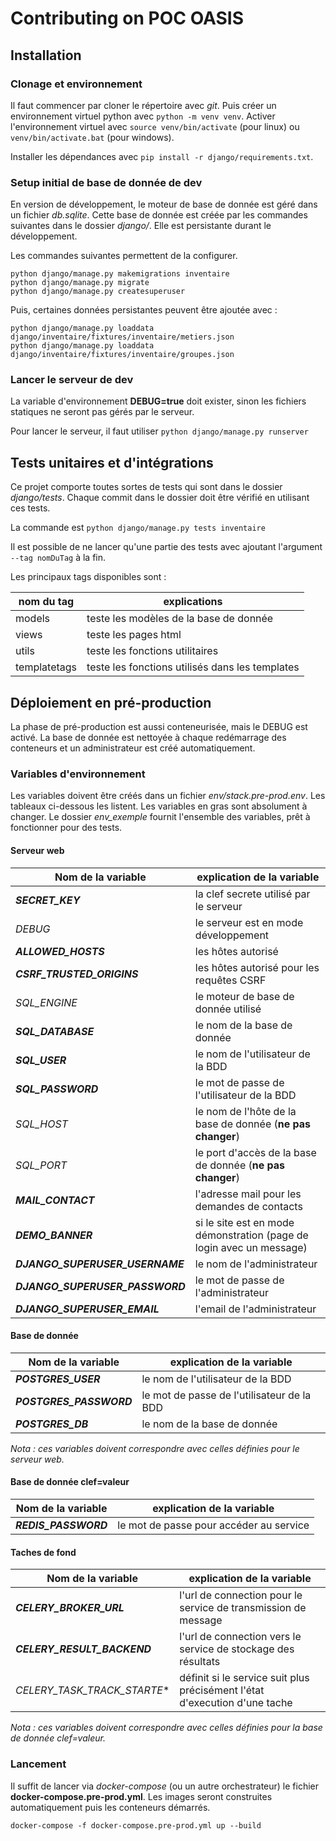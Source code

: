 # Contributing on POC OASIS

## Installation

### Clonage et environnement

Il faut commencer par cloner le répertoire avec *git*. 
Puis créer un environnement virtuel python avec `python -m venv venv`.
Activer l'environnement virtuel avec `source venv/bin/activate` (pour linux) ou
`venv/bin/activate.bat` (pour windows).

Installer les dépendances avec `pip install -r django/requirements.txt`.

### Setup initial de base de donnée de dev

En version de développement, le moteur de base de donnée est géré dans un fichier *db.sqlite*.
Cette base de donnée est créée par les commandes suivantes dans le dossier *django/*. 
Elle est persistante durant le développement.

Les commandes suivantes permettent de la configurer.

```shell
python django/manage.py makemigrations inventaire
python django/manage.py migrate
python django/manage.py createsuperuser
```

Puis, certaines données persistantes peuvent être ajoutée avec :

```shell
python django/manage.py loaddata django/inventaire/fixtures/inventaire/metiers.json
python django/manage.py loaddata django/inventaire/fixtures/inventaire/groupes.json
```

### Lancer le serveur de dev

La variable d'environnement **DEBUG=true** doit exister, sinon les fichiers statiques
ne seront pas gérés par le serveur. 

Pour lancer le serveur, il faut utiliser `python django/manage.py runserver`

## Tests unitaires et d'intégrations

Ce projet comporte toutes sortes de tests qui sont dans le dossier *django/tests*. 
Chaque commit dans le dossier doit être vérifié en utilisant ces tests.

La commande est `python django/manage.py tests inventaire`

Il est possible de ne lancer qu'une partie des tests avec ajoutant l'argument 
`--tag nomDuTag` à la fin.

Les principaux tags disponibles sont :

| nom du tag   | explications                                    |
|--------------|-------------------------------------------------|
| models       | teste les modèles de la base de donnée          |
| views        | teste les pages html                            |
| utils        | teste les fonctions utilitaires                 |
| templatetags | teste les fonctions utilisés dans les templates |


## Déploiement en pré-production

La phase de pré-production est aussi conteneurisée, mais le DEBUG est activé. 
La base de donnée est nettoyée à chaque redémarrage des conteneurs et un administrateur 
est créé automatiquement.

### Variables d'environnement

Les variables doivent être créés dans un fichier *env/stack.pre-prod.env*. Les tableaux 
ci-dessous les listent. Les variables en gras sont absolument à changer. 
Le dossier *env_exemple* fournit l'ensemble des variables, prêt à fonctionner pour des tests.

#### Serveur web

| Nom de la variable              | explication de la variable                                            |
|---------------------------------|-----------------------------------------------------------------------|
| ***SECRET_KEY***                | la clef secrete utilisé par le serveur                                |
| *DEBUG*                         | le serveur est en mode développement                                  |
| ***ALLOWED_HOSTS***             | les hôtes autorisé                                                    |
| ***CSRF_TRUSTED_ORIGINS***      | les hôtes autorisé pour les requêtes CSRF                             |
| *SQL_ENGINE*                    | le moteur de base de donnée utilisé                                   |
| ***SQL_DATABASE***              | le nom de la base de donnée                                           |
| ***SQL_USER***                  | le nom de l'utilisateur de la BDD                                     |
| ***SQL_PASSWORD***              | le mot de passe de l'utilisateur de la BDD                            |
| *SQL_HOST*                      | le nom de l'hôte de la base de donnée (**ne pas changer**)            |
| *SQL_PORT*                      | le port d'accès de la base de donnée (**ne pas changer**)             |
| ***MAIL_CONTACT***              | l'adresse mail pour les demandes de contacts                          |
| ***DEMO_BANNER***               | si le site est en mode démonstration (page de login avec un message)  |
| ***DJANGO_SUPERUSER_USERNAME*** | le nom de l'administrateur                                            |
| ***DJANGO_SUPERUSER_PASSWORD*** | le mot de passe de l'administrateur                                   |
| ***DJANGO_SUPERUSER_EMAIL***    | l'email de l'administrateur                                           |

#### Base de donnée

| Nom de la variable      | explication de la variable                 |
|-------------------------|--------------------------------------------|
| ***POSTGRES_USER***     | le nom de l'utilisateur de la BDD          |
| ***POSTGRES_PASSWORD*** | le mot de passe de l'utilisateur de la BDD |
| ***POSTGRES_DB***       | le nom de la base de donnée                |

*Nota : ces variables doivent correspondre avec celles définies pour le serveur web.*

#### Base de donnée clef=valeur

| Nom de la variable      | explication de la variable              |
|-------------------------|-----------------------------------------|
| ***REDIS_PASSWORD***    | le mot de passe pour accéder au service |

#### Taches de fond

| Nom de la variable          | explication de la variable                                                 |
|-----------------------------|----------------------------------------------------------------------------|
| ***CELERY_BROKER_URL***     | l'url de connection pour le service de transmission de message             |
| ***CELERY_RESULT_BACKEND*** | l'url de connection vers le service de stockage des résultats              |
| *CELERY_TASK_TRACK_STARTE** | définit si le service suit plus précisément l'état d'execution d'une tache |

*Nota : ces variables doivent correspondre avec celles définies pour la base de donnée clef=valeur.*

### Lancement

Il suffit de lancer via *docker-compose* (ou un autre orchestrateur) le fichier **docker-compose.pre-prod.yml**.
Les images seront construites automatiquement puis les conteneurs démarrés.

`docker-compose -f docker-compose.pre-prod.yml up --build`
